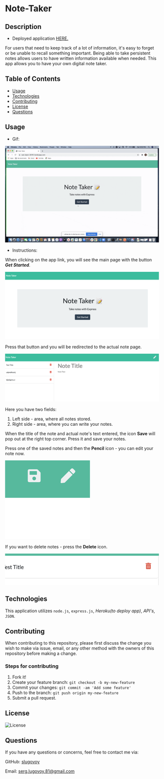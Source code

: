 # Note-Taker

## Description

* Deployed application [HERE.](https://vast-dawn-30761.herokuapp.com/)

For users that need to keep track of a lot of information, it's easy to forget or be unable to recall something important. Being able to take persistent notes allows users to have written information available when needed. This app allows you to have your own digital note taker.


## Table of Contents
* [Usage](#usage)
* [Technologies](#technologies)
* [Contributing](#contributing)
* [License](#license)
* [Questions](#questions)


## Usage

* Gif:

![App Demo](./public/assets/imagesGif/AppDemo1.gif)

* Instructions:

When clicking on the app link, you will see the main page with the button _**Get Started**_.

![Main Page](./public/assets/imagesGif/MainPage.png)

Press that button and you will be redirected to the actual note page.

![Note's Page](./public/assets/imagesGif/NotesPage.png)

Here you have two fields:
1. Left side - area, where all notes stored.
2. Right side - area, where you can write your notes.

When the title of the note and actual note's text entered, the icon **Save** will pop out at the right top corner. Press it and save your notes.

Press one of the saved notes and then the **Pencil** icon - you can edit your note now.

![Buttons](./public/assets/imagesGif/Buttons.png)

If you want to delete notes - press the **Delete** icon.

![Delete button](./public/assets/imagesGif/Delete.png)


## Technologies

This application utilizes `node.js`, `express.js`, *Heroku(to deploy app)*,  *API's*, `JSON`.


## Contributing

When contributing to this repository, please first discuss the change you wish to make via issue, email, or any other method with the owners of this repository before making a change.

### Steps for contributing
1. Fork it!
2. Create your feature branch: `git checkout -b my-new-feature`
3. Commit your changes: `git commit -am 'Add some feature'`
4. Push to the branch: `git push origin my-new-feature`
5. Submit a pull request.


## License


![License](https://img.shields.io/badge/License-MIT-blue)


## Questions

If you have any questions or concerns, feel free to contact me via:

GitHub: [slugovoy](https://github.com/slugovoy)

Email: serg.lugovoy.81@gmail.com
